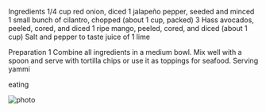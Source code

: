 Ingredients
1/4 cup red onion, diced
1 jalapeño pepper, seeded and minced
1 small bunch of cilantro, chopped (about 1 cup, packed)
3 Hass avocados, peeled, cored, and diced
1 ripe mango, peeled, cored, and diced (about 1 cup)
Salt and pepper to taste
juice of 1 lime


Preparation
1
Combine all ingredients in a medium bowl. Mix well with a spoon and serve with tortilla chips or use it as toppings for seafood.
Serving
yammi

eating

![photo](http://www.foodista.com/sites/default/files/Mango-Avocado-Salsa-5.jpg)
